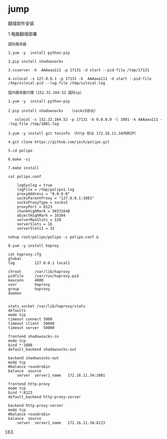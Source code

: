 # jump
翻墙软件安装

1.电脑翻墙部署 

    国际服务器
    
    1.yum -y  install python-pip 
    
	2.pip install shadowsocks
	 
	3.ssserver -k  AAAaaa111 -p 17131 -d start --pid-file /tmp/17131
	
	4.sslocal -s 127.0.0.1 -p 17131 -k  AAAaaa111 -d start --pid-file /tmp/sslocal.pid --log-file /tmp/sslocal.log

	国内服务器代理（152.32.164.52 国际ip）
  
	1.yum -y  install python-pip 
  
	2.pip install shadowsocks   （socks5协议）
  
	   sslocal -s 152.32.164.52 -p 17131 -b 0.0.0.0 -l 1081 -k AAAaaa111 --log-file /tmp/1081.log

	3.yum -y install git texinfo （http 协议 172.16.11.34内网IP）
  
	4.git clone https://github.com/jech/polipo.git
  
	5.cd polipo
  
	6.make -sj 
  
	7.make install
  
	cat polipo.conf 
  
		logSyslog = true
		logFile = /tmp/polipo1.log
		proxyAddress = "0.0.0.0"
		socksParentProxy = "127.0.0.1:1081"
		socksProxyType = socks5
		proxyPort = 8123
		chunkHighMark = 50331648
		objectHighMark = 16384
		serverMaxSlots = 128
		serverSlots = 16
		serverSlots1 = 32
    
	nohup root/polipo/polipo -c polipo.conf &
	
	8.yum -y install haproy
	  
	cat haproxy.cfg
	global
    log         127.0.0.1 local2

    chroot      /var/lib/haproxy
    pidfile     /var/run/haproxy.pid
    maxconn     4000
    user        haproxy
    group       haproxy
    daemon

 
    stats socket /var/lib/haproxy/stats
	defaults
    mode tcp
    timeout connect 5000
    timeout client  50000
    timeout server  50000

	frontend shadowsocks-in
    mode tcp
    bind *:1088
    default_backend shadowsocks-out

	backend shadowsocks-out
    mode tcp
    #balance roundrobin
    balance  source
        server  server1_name   172.16.11.34:1081

	frontend http-proxy
    mode tcp
    bind *:8123
    default_backend http-proxy-server

	backend http-proxy-server
    mode tcp
    #balance roundrobin
    balance  source
        server  server1_name   172.16.11.34:8123

163.
